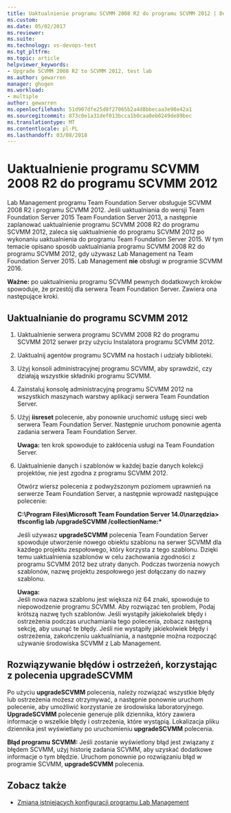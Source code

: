 ```yaml
---
title: Uaktualnienie programu SCVMM 2008 R2 do programu SCVMM 2012 | Dokumentacja firmy Microsoft
ms.custom: 
ms.date: 05/02/2017
ms.reviewer: 
ms.suite: 
ms.technology: vs-devops-test
ms.tgt_pltfrm: 
ms.topic: article
helpviewer_keywords:
- Upgrade SCVMM 2008 R2 to SCVMM 2012, test lab
ms.author: gewarren
manager: ghogen
ms.workload:
- multiple
author: gewarren
ms.openlocfilehash: 51d907dfe25d8f27065b2a4d8bbecaa3e98e42a1
ms.sourcegitcommit: 873c0e1a31def013bcca1b0caa0eb0249de89bec
ms.translationtype: MT
ms.contentlocale: pl-PL
ms.lasthandoff: 03/08/2018
---
```

# <a name="upgrade-scvmm-2008-r2-to-scvmm-2012"></a>Uaktualnienie programu SCVMM 2008 R2 do programu SCVMM 2012

Lab Management programu Team Foundation Server obsługuje SCVMM 2008 R2 i programu SCVMM 2012. Jeśli uaktualniania do wersji Team Foundation Server 2015 Team Foundation Server 2013, a następnie zaplanować uaktualnienie programu SCVMM 2008 R2 do programu SCVMM 2012, zaleca się uaktualnienie do programu SCVMM 2012 po wykonaniu uaktualnienia do programu Team Foundation Server 2015. W tym temacie opisano sposób uaktualniania programu SCVMM 2008 R2 do programu SCVMM 2012, gdy używasz Lab Management na Team Foundation Server 2015.
Lab Management **nie** obsługi w programie SCVMM 2016. 

**Ważne:** po uaktualnieniu programu SCVMM pewnych dodatkowych kroków spowoduje, że przestój dla serwera Team Foundation Server. Zawiera ona następujące kroki.

## <a name="upgrading-to-scvmm-2012"></a>Uaktualnianie do programu SCVMM 2012

1. Uaktualnienie serwera programu SCVMM 2008 R2 do programu SCVMM 2012 serwer przy użyciu Instalatora programu SCVMM 2012.

1. Uaktualnij agentów programu SCVMM na hostach i udziały biblioteki.

1. Użyj konsoli administracyjnej programu SCVMM, aby sprawdzić, czy działają wszystkie składniki programu SCVMM.

1. Zainstaluj konsolę administracyjną programu SCVMM 2012 na wszystkich maszynach warstwy aplikacji serwera Team Foundation Server.

1. Użyj **iisreset** polecenie, aby ponownie uruchomić usługę sieci web serwera Team Foundation Server. Następnie uruchom ponownie agenta zadania serwera Team Foundation Server.

   **Uwaga:** ten krok spowoduje to zakłócenia usługi na Team Foundation Server.

1. Uaktualnienie danych i szablonów w każdej bazie danych kolekcji projektów, nie jest zgodna z programu SCVMM 
   2012.

   Otwórz wiersz polecenia z podwyższonym poziomem uprawnień na serwerze Team Foundation Server, a następnie wprowadź następujące polecenie:

   **C:\\Program Files\\Microsoft Team Foundation Server 14.0\\narzędzia\> tfsconfig lab /upgradeSCVMM /collectionName:\***

   Jeśli używasz **upgradeSCVMM** polecenia Team Foundation Server spowoduje utworzenie nowego obiektu szablonu na serwer SCVMM dla każdego projektu zespołowego, który korzysta z tego szablonu. Dzięki temu uaktualnienia szablonów w celu zachowania zgodności z programu SCVMM 2012 bez utraty danych. Podczas tworzenia nowych szablonów, nazwę projektu zespołowego jest dołączany do nazwy szablonu.

   **Uwaga:**  
   Jeśli nowa nazwa szablonu jest większa niż 64 znaki, spowoduje to niepowodzenie programu SCVMM. Aby rozwiązać ten problem, Podaj krótszą nazwę tych szablonów. Jeśli wystąpiły jakiekolwiek błędy i ostrzeżenia podczas uruchamiania tego polecenia, zobacz następną sekcję, aby usunąć te błędy. Jeśli nie wystąpiły jakiekolwiek błędy i ostrzeżenia, zakończeniu uaktualniania, a następnie można rozpocząć używanie środowiska SCVMM z Lab Management.

## <a name="resolving-errors-and-warnings-when-using-the-upgradescvmm-command"></a>Rozwiązywanie błędów i ostrzeżeń, korzystając z polecenia upgradeSCVMM

Po użyciu **upgradeSCVMM** polecenia, należy rozwiązać wszystkie błędy lub ostrzeżenia możesz otrzymywać, a następnie ponownie uruchom polecenie, aby umożliwić korzystanie ze środowiska laboratoryjnego. **UpgradeSCVMM** polecenie generuje plik dziennika, który zawiera informacje o wszelkie błędy i ostrzeżenia, które wystąpią. Lokalizacja pliku dziennika jest wyświetlany po uruchomieniu **upgradeSCVMM** polecenia.

**Błąd programu SCVMM:** Jeśli zostanie wyświetlony błąd jest związany z błędem SCVMM, użyj historię zadania SCVMM, aby uzyskać dodatkowe informacje o tym błędzie. Uruchom ponownie po rozwiązaniu błąd w programie SCVMM, **upgradeSCVMM** polecenia.

## <a name="see-also"></a>Zobacz także

* [Zmiana istniejących konfiguracji programu Lab Management](https://msdn.microsoft.com/library/ee704508%28v=vs.140%29.aspx)
